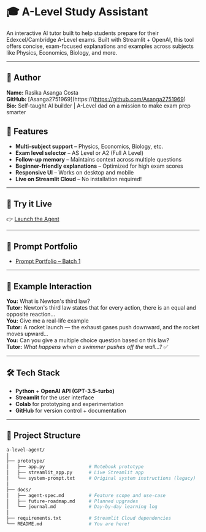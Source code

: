 # 🎓 A-Level Study Assistant

An interactive AI tutor built to help students prepare for their Edexcel/Cambridge A-Level exams. Built with Streamlit + OpenAI, this tool offers concise, exam-focused explanations and examples across subjects like Physics, Economics, Biology, and more.

---
## 👤 Author

**Name:** Rasika Asanga Costa  
**GitHub:** [Asanga2751969](https://(https://github.com/Asanga2751969)  
**Bio:** Self-taught AI builder | A-Level dad on a mission to make exam prep smarter
## 🌟 Features

- **Multi-subject support** – Physics, Economics, Biology, etc.
- **Exam level selector** – AS Level or A2 (Full A Level)
- **Follow-up memory** – Maintains context across multiple questions
- **Beginner-friendly explanations** – Optimized for high exam scores
- **Responsive UI** – Works on desktop and mobile
- **Live on Streamlit Cloud** – No installation required!

---

## 🚀 Try it Live

👉 [Launch the Agent](https://prompt-portfolio-v0-1-fkt67e75bp4sqncymurvtw.streamlit.app/)  


---
## 🧠 Prompt Portfolio

- [Prompt Portfolio – Batch 1](prompt-portfolio-batch1.md)
---
## 🧠 Example Interaction

**You:** What is Newton's third law?  
**Tutor:** Newton's third law states that for every action, there is an equal and opposite reaction...  
**You:** Give me a real-life example  
**Tutor:** A rocket launch — the exhaust gases push downward, and the rocket moves upward...  
**You:** Can you give a multiple choice question based on this law?  
**Tutor:** *What happens when a swimmer pushes off the wall...?* ✅

---

## 🛠️ Tech Stack

- **Python** + **OpenAI API (GPT-3.5-turbo)**
- **Streamlit** for the user interface
- **Colab** for prototyping and experimentation
- **GitHub** for version control + documentation

---

## 📁 Project Structure

```bash
a-level-agent/
│
├── prototype/
│   ├── app.py                # Notebook prototype
│   ├── streamlit_app.py      # Live Streamlit app
│   └── system-prompt.txt     # Original system instructions (legacy)
│
├── docs/
│   ├── agent-spec.md         # Feature scope and use-case
│   ├── future-roadmap.md     # Planned upgrades
│   └── journal.md            # Day-by-day learning log
│
├── requirements.txt          # Streamlit Cloud dependencies
└── README.md                 # You are here!




